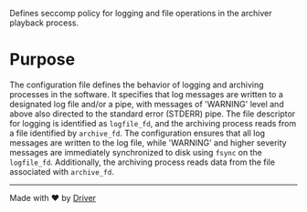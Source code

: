 <!--------------------------------------------------------------------------------->
<!-- IMPORTANT: This file is auto-generated by Driver (https://driver.ai). -------->
<!-- Manual edits may be overwritten on future commits. --------------------------->
<!--------------------------------------------------------------------------------->

Defines seccomp policy for logging and file operations in the archiver playback process.

# Purpose
The configuration file defines the behavior of logging and archiving processes in the software. It specifies that log messages are written to a designated log file and/or a pipe, with messages of 'WARNING' level and above also directed to the standard error (STDERR) pipe. The file descriptor for logging is identified as `logfile_fd`, and the archiving process reads from a file identified by `archive_fd`. The configuration ensures that all log messages are written to the log file, while 'WARNING' and higher severity messages are immediately synchronized to disk using `fsync` on the `logfile_fd`. Additionally, the archiving process reads data from the file associated with `archive_fd`.

---
Made with ❤️ by [Driver](https://www.driver.ai/)